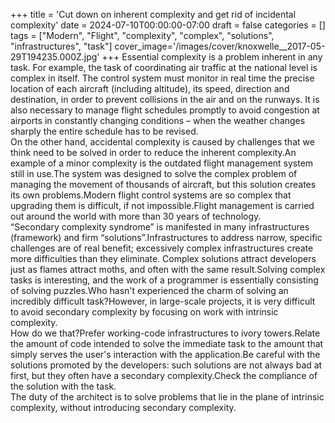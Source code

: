 +++
title = 'Cut down on inherent complexity and get rid of incidental complexity'
date = 2024-07-10T00:00:00-07:00
draft = false
categories = []
tags = ["Modern", "Flight", "complexity", "complex", "solutions", "infrastructures", "task"]
cover_image='/images/cover/knoxwelle__2017-05-29T194235.000Z.jpg'
+++
Essential complexity is a problem inherent in any task. For example, the task of coordinating air traffic at the national level is complex in itself. The control system must monitor in real time the precise location of each aircraft (including altitude), its speed, direction and destination, in order to prevent collisions in the air and on the runways. It is also necessary to manage flight schedules promptly to avoid congestion at airports in constantly changing conditions – when the weather changes sharply the entire schedule has to be revised.  
On the other hand, accidental complexity is caused by challenges that we think need to be solved in order to reduce the inherent complexity.An example of a minor complexity is the outdated flight management system still in use.The system was designed to solve the complex problem of managing the movement of thousands of aircraft, but this solution creates its own problems.Modern flight control systems are so complex that upgrading them is difficult, if not impossible.Flight management is carried out around the world with more than 30 years of technology.  
“Secondary complexity syndrome” is manifested in many infrastructures (framework) and firm “solutions”.Infrastructures to address narrow, specific challenges are of real benefit; excessively complex infrastructures create more difficulties than they eliminate.
Complex solutions attract developers just as flames attract moths, and often with the same result.Solving complex tasks is interesting, and the work of a programmer is essentially consisting of solving puzzles.Who hasn't experienced the charm of solving an incredibly difficult task?However, in large-scale projects, it is very difficult to avoid secondary complexity by focusing on work with intrinsic complexity.  
How do we that?Prefer working-code infrastructures to ivory towers.Relate the amount of code intended to solve the immediate task to the amount that simply serves the user's interaction with the application.Be careful with the solutions promoted by the developers: such solutions are not always bad at first, but they often have a secondary complexity.Check the compliance of the solution with the task.  
The duty of the architect is to solve problems that lie in the plane of intrinsic complexity, without introducing secondary complexity.